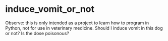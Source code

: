 # induce_vomit_or_not
Observe: this is only intended as a project to learn how to program in Python, not for use in veterinary medicine. Should I induce vomit in this dog or not? Is the dose poisonous?
